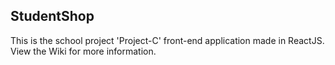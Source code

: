 ## StudentShop

This is the school project 'Project-C' front-end application made in ReactJS. View the Wiki for more information.
